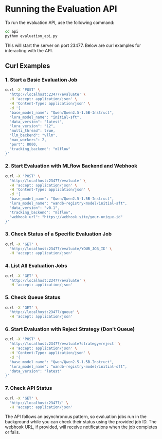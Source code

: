 # Running the Evaluation API

To run the evaluation API, use the following command:

```bash
cd api
python evaluation_api.py
```

This will start the server on port 23477. Below are curl examples for interacting with the API.

## Curl Examples

### 1. Start a Basic Evaluation Job

```bash
curl -X 'POST' \
  'http://localhost:23477/evaluate' \
  -H 'accept: application/json' \
  -H 'Content-Type: application/json' \
  -d '{
  "base_model_name": "Qwen/Qwen2.5-1.5B-Instruct",
  "lora_model_name": "initial-sft",
  "data_version": "latest",
  "lora_version": "12",
  "multi_thread": true,
  "llm_backend": "vllm",
  "max_workers": 2,
  "port": 8000,
  "tracking_backend": "mlflow"
}'
```

### 2. Start Evaluation with MLflow Backend and Webhook

```bash
curl -X 'POST' \
  'http://localhost:23477/evaluate' \
  -H 'accept: application/json' \
  -H 'Content-Type: application/json' \
  -d '{
  "base_model_name": "Qwen/Qwen2.5-1.5B-Instruct",
  "lora_model_name": "wandb-registry-model/initial-sft",
  "data_version": "v0.1",
  "tracking_backend": "mlflow",
  "webhook_url": "https://webhook.site/your-unique-id"
}'
```

### 3. Check Status of a Specific Evaluation Job

```bash
curl -X 'GET' \
  'http://localhost:23477/evaluate/YOUR_JOB_ID' \
  -H 'accept: application/json'
```

### 4. List All Evaluation Jobs

```bash
curl -X 'GET' \
  'http://localhost:23477/evaluate' \
  -H 'accept: application/json'
```

### 5. Check Queue Status

```bash
curl -X 'GET' \
  'http://localhost:23477/queue' \
  -H 'accept: application/json'
```

### 6. Start Evaluation with Reject Strategy (Don't Queue)

```bash
curl -X 'POST' \
  'http://localhost:23477/evaluate?strategy=reject' \
  -H 'accept: application/json' \
  -H 'Content-Type: application/json' \
  -d '{
  "base_model_name": "Qwen/Qwen2.5-1.5B-Instruct",
  "lora_model_name": "wandb-registry-model/initial-sft",
  "data_version": "latest"
}'
```

### 7. Check API Status

```bash
curl -X 'GET' \
  'http://localhost:23477/' \
  -H 'accept: application/json'
```

The API follows an asynchronous pattern, so evaluation jobs run in the background while you can check their status using the provided job ID. The webhook URL, if provided, will receive notifications when the job completes or fails.